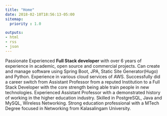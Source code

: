 ```yaml
---
title: "Home"
date: 2018-02-10T18:56:13-05:00
sitemap:
  priority : 1.0

outputs:
- html
- rss
- json
---
```

Passionate Experienced **Full Stack developer** with over 6 years of experience in academic, open source and commercial projects. Can create and manage software using Spring Boot, JPA, Static Site Generator(Hugo) and Python. Experience in various cloud services of AWS. Successfully did a career switch from Assistant Professor from a reputed Institution to a Full Stack Developer with the core strength being able train people in new technologies. Experienced Assistant Professor with a demonstrated history of working in the higher education industry. Skilled in PostgreSQL, Java and MySQL, Wireless Networking. Strong education professional with a MTech Degree focused in Networking from Kalasalingam University.